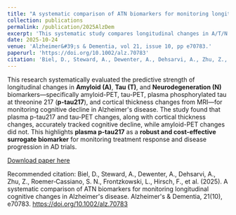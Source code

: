 ```yaml
---
title: "A systematic comparison of ATN biomarkers for monitoring longitudinal cognitive changes in Alzheimer&#39;s disease"
collection: publications
permalink: /publication/2025AlzDem
excerpt: 'This systematic study compares longitudinal changes in A/T/N biomarkers (amyloid-PET, tau-PET, plasma p-tau217, and MRI) for tracking cognitive changes in Alzheimer&#39;s disease, finding plasma p-tau217 to be a robust, cost-effective alternative to tau-PET.'
date: 2025-10-24
venue: 'Alzheimer&#39;s & Dementia, vol 21, issue 10, pp e70783.'
paperurl: 'https://doi.org/10.1002/alz.70783'
citation: 'Biel, D., Steward, A., Dewenter, A., Dehsarvi, A., Zhu, Z., Roemer‐Cassiano, S. N., Frontzkowski, L., Hirsch, F., et al. (2025). A systematic comparison of ATN biomarkers for monitoring longitudinal cognitive changes in Alzheimer&#39;s disease. Alzheimer&#39;s & Dementia, 21(10), e70783. https://doi.org/10.1002/alz.70783'
---
```


This research systematically evaluated the predictive strength of longitudinal changes in **Amyloid (A)**, **Tau (T)**, and **Neurodegeneration (N)** biomarkers—specifically amyloid-PET, tau-PET, plasma phosphorylated tau at threonine 217 (**p-tau217**), and cortical thickness changes from MRI—for monitoring cognitive decline in Alzheimer's disease. The study found that plasma p-tau217 and tau-PET changes, along with cortical thickness changes, accurately tracked cognitive decline, while amyloid-PET changes did not. This highlights **plasma p-tau217** as a **robust and cost-effective surrogate biomarker** for monitoring treatment response and disease progression in AD trials.

[Download paper here](https://doi.org/10.1002/alz.70783)

Recommended citation: Biel, D., Steward, A., Dewenter, A., Dehsarvi, A., Zhu, Z., Roemer‐Cassiano, S. N., Frontzkowski, L., Hirsch, F., et al. (2025). A systematic comparison of ATN biomarkers for monitoring longitudinal cognitive changes in Alzheimer's disease. Alzheimer's & Dementia, 21(10), e70783. https://doi.org/10.1002/alz.70783
